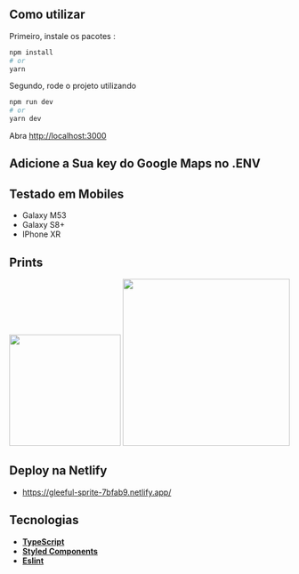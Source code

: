 ## Como utilizar

Primeiro, instale os pacotes :

```bash
npm install
# or
yarn
```

Segundo, rode o projeto utilizando
```bash
npm run dev
# or
yarn dev
```

Abra [http://localhost:3000](http://localhost:3000) 

## Adicione a Sua key do Google Maps no .ENV

## Testado em Mobiles

- Galaxy M53
- Galaxy S8+
- IPhone XR

## Prints

<div align="center">  
<img src="https://github.com/matheusjean/solarapp-challenge/assets/74727256/58202753-df0d-4710-8cc1-ef8bce149d0b" width="200px">
<img src="https://github.com/matheusjean/solarapp-challenge/assets/74727256/d666111b-0276-4e3a-b503-c96d0b84d9a4" height="300px">

</div>

## Deploy na Netlify

- https://gleeful-sprite-7bfab9.netlify.app/

## Tecnologias
- **[TypeScript](https://www.typescriptlang.org/)**
- **[Styled Components](https://styled-components.com/)**
- **[Eslint](https://eslint.org/)**
